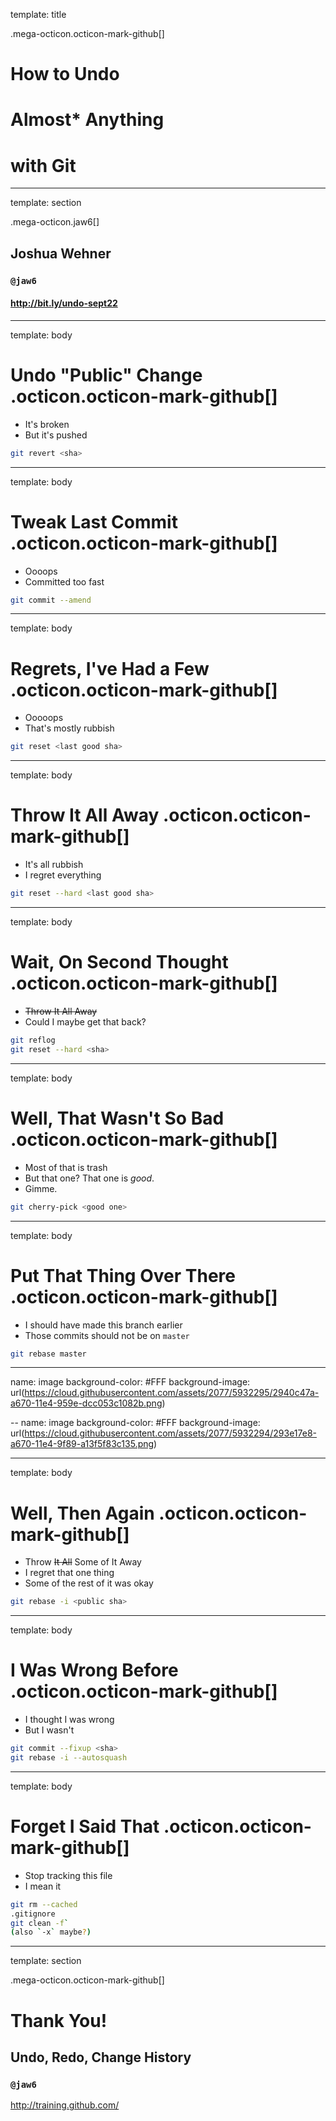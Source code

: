 template: title

.mega-octicon.octicon-mark-github[]

# How to Undo
# Almost* Anything
# with Git

---

template: section

.mega-octicon.jaw6[]

## Joshua Wehner

### **`@jaw6`**
#### http://bit.ly/undo-sept22


---

template: body

# Undo "Public" Change .octicon.octicon-mark-github[]

* It's broken
* But it's pushed

```sh
git revert <sha>
```

---

template: body

# Tweak Last Commit .octicon.octicon-mark-github[]

* Oooops
* Committed too fast

```sh
git commit --amend
```

---

template: body

# Regrets, I've Had a Few .octicon.octicon-mark-github[]

* Ooooops
* That's mostly rubbish

```sh
git reset <last good sha>
```

---

template: body

# Throw It All Away .octicon.octicon-mark-github[]

* It's all rubbish
* I regret everything

```sh
git reset --hard <last good sha>
```

---

template: body

# Wait, On Second Thought .octicon.octicon-mark-github[]

* ~~Throw It All Away~~
* Could I maybe get that back?

```sh
git reflog
git reset --hard <sha>
```

---

template: body

# Well, That Wasn't So Bad .octicon.octicon-mark-github[]

* Most of that is trash
* But that one? That one is *good*.
* Gimme.

```sh
git cherry-pick <good one>
```

---

template: body

# Put That Thing Over There .octicon.octicon-mark-github[]

* I should have made this branch earlier
* Those commits should not be on `master`

```sh
git rebase master
```

---
name: image
background-color: #FFF
background-image: url(https://cloud.githubusercontent.com/assets/2077/5932295/2940c47a-a670-11e4-959e-dcc053c1082b.png)

--
name: image
background-color: #FFF
background-image: url(https://cloud.githubusercontent.com/assets/2077/5932294/293e17e8-a670-11e4-9f89-a13f5f83c135.png)

---

template: body

# Well, Then Again .octicon.octicon-mark-github[]

* Throw ~~It All~~ Some of It Away
* I regret that one thing
* Some of the rest of it was okay

```sh
git rebase -i <public sha>
```

---

template: body

# I Was Wrong Before .octicon.octicon-mark-github[]

* I thought I was wrong
* But I wasn't

```sh
git commit --fixup <sha>
git rebase -i --autosquash
```

---

template: body

# Forget I Said That .octicon.octicon-mark-github[]

* Stop tracking this file
* I mean it

```sh
git rm --cached
.gitignore
git clean -f`
(also `-x` maybe?)
```

---

template: section


.mega-octicon.octicon-mark-github[]

# Thank You!
## Undo, Redo, Change History
### **`@jaw6`**

http://training.github.com/
